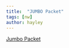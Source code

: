 ```yaml
---
title:  "JUMBO Packet"
tags: [nw]
author: hayley
---
```



[Jumbo Packet](https://m.blog.naver.com/PostView.nhn?blogId=juwaa1004&logNo=221521933146&proxyReferer=https:%2F%2Fwww.google.com%2F)
